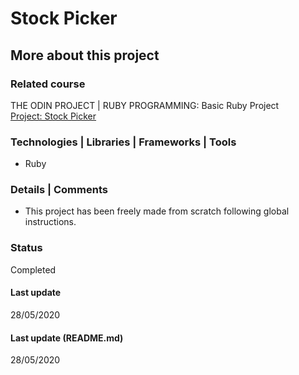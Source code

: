# Stock Picker

## More about this project

### Related course
THE ODIN PROJECT | RUBY PROGRAMMING: Basic Ruby Project  
[Project: Stock Picker](https://www.theodinproject.com/courses/ruby-programming/lessons/stock-picker)

### Technologies | Libraries | Frameworks | Tools  
- Ruby

### Details | Comments
- This project has been freely made from scratch following global instructions.

### Status
Completed

#### Last update
28/05/2020

#### Last update (README.md)
28/05/2020
